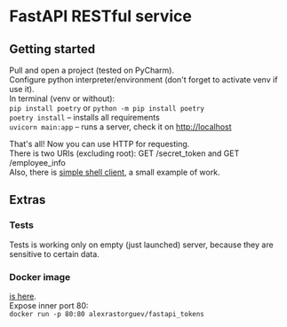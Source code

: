 # FastAPI RESTful service
## Getting started
Pull and open a project (tested on PyCharm).  
Configure python interpreter/environment (don't forget to activate venv if use it).  
In terminal (venv or without):  
`pip install poetry` or `python -m pip install poetry`  
`poetry install`   – installs all requirements  
`uvicorn main:app` – runs a server, check it on <http://localhost>  

That's all! Now you can use HTTP for requesting.  
There is two URIs (excluding root): GET /secret_token and GET /employee_info  
Also, there is [simple shell client](test_user_client.py), a small example of work.

## Extras
### Tests
Tests is working only on empty (just launched) server, because they are sensitive to certain data.
### Docker image
[is here](https://hub.docker.com/repository/docker/alexrastorguev/fastapi_tokens).  
Expose inner port 80:  
`docker run -p 80:80 alexrastorguev/fastapi_tokens`
